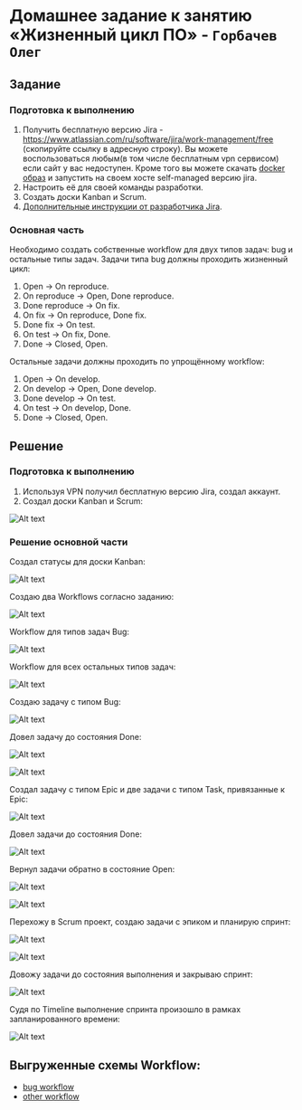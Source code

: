 # Домашнее задание к занятию «Жизненный цикл ПО» - `Горбачев Олег`

## Задание

### Подготовка к выполнению

1. Получить бесплатную версию Jira - https://www.atlassian.com/ru/software/jira/work-management/free (скопируйте ссылку в адресную строку). Вы можете воспользоваться любым(в том числе бесплатным vpn сервисом) если сайт у вас недоступен. Кроме того вы можете скачать [docker образ](https://hub.docker.com/r/atlassian/jira-software/#) и запустить на своем хосте self-managed версию jira.
2. Настроить её для своей команды разработки.
3. Создать доски Kanban и Scrum.
4. [Дополнительные инструкции от разработчика Jira](https://support.atlassian.com/jira-cloud-administration/docs/import-and-export-issue-workflows/).

### Основная часть

Необходимо создать собственные workflow для двух типов задач: bug и остальные типы задач. Задачи типа bug должны проходить жизненный цикл:

1. Open -> On reproduce.
2. On reproduce -> Open, Done reproduce.
3. Done reproduce -> On fix.
4. On fix -> On reproduce, Done fix.
5. Done fix -> On test.
6. On test -> On fix, Done.
7. Done -> Closed, Open.

Остальные задачи должны проходить по упрощённому workflow:

1. Open -> On develop.
2. On develop -> Open, Done develop.
3. Done develop -> On test.
4. On test -> On develop, Done.
5. Done -> Closed, Open.

## Решение

### Подготовка к выполнению
1. Используя VPN получил бесплатную версию Jira, создал аккаунт.
2. Создал доски Kanban и Scrum:

![Alt text](IMG/img_1.png)

### Решение основной части

Создал статусы для доски Kanban:

![Alt text](IMG/img_2.png)

Создаю два Workflows согласно заданию:

![Alt text](IMG/img_3.png)

Workflow для типов задач Bug:

![Alt text](IMG/img_4.png)

Workflow для всех остальных типов задач:

![Alt text](IMG/img_5.png)

Создаю задачу с типом Bug:

![Alt text](IMG/img_6.png)

Довел задачу до состояния Done:

![Alt text](IMG/img_11.png)

![Alt text](IMG/img_7.png)

Создал задачу с типом Epic и две задачи с типом Task, привязанные к Epic:

![Alt text](IMG/img_8.png)

Довел задачи до состояния Done:

![Alt text](IMG/img_9.png)

Вернул задачи обратно в состояние Open:

![Alt text](IMG/img_10.png)

![Alt text](IMG/img_12.png)

Перехожу в Scrum проект, создаю задачи с эпиком и планирую спринт:

![Alt text](IMG/img_13.png)

![Alt text](IMG/img_14.png)

Довожу задачи до состояния выполнения и закрываю спринт:

![Alt text](IMG/img_15.png)

Судя по Timeline выполнение спринта произошло в рамках запланированного времени:

![Alt text](IMG/img_16.png)

## Выгруженные схемы Workflow:

* [bug workflow](https://github.com/DemoniumBlack/fedorchukds-devops-33-22/blob/main/Workflows/Bug.xml)
* [other workflow](https://github.com/DemoniumBlack/fedorchukds-devops-33-22/blob/main/Workflows/Other.xml)
